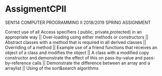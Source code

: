 # AssigmentCPII
SEN114 COMPUTER PROGRAMMING II 2018/2019 SPRING ASSIGNMENT


Correct use of all Access specifiers ( public, private,protected) in an appropriate way ||
Over-loading using either methods or constructors ||
Abstract classes with a method that is required in all derived classes ||
Overriding of a method ||
Example use of a friend functions that receives an object of a class and modifies the object ||
A class with a modified copy constructor and demonstrate the effect of this on pass-by-value and pass-by-reference calls ||
Demonstrate the difference between an array and a arraylist ||
Using of the sort&search algorithms 
